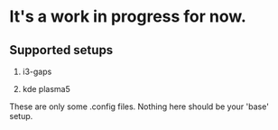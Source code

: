 It's a work in progress for now.
================================

Supported setups
----------------

1. i3-gaps

2. kde plasma5

These are only some .config files. Nothing here should be your 'base' setup.
